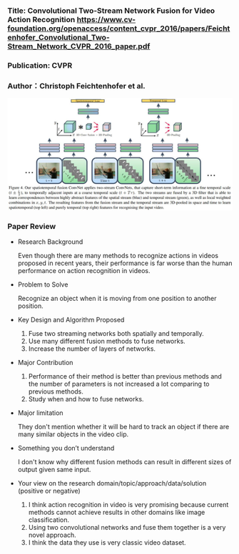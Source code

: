 ### Title: Convolutional Two-Stream Network Fusion for Video Action Recognition https://www.cv-foundation.org/openaccess/content_cvpr_2016/papers/Feichtenhofer_Convolutional_Two-Stream_Network_CVPR_2016_paper.pdf

### Publication: CVPR

### Author：Christoph Feichtenhofer et al.

  ![Image of ConvNetFusion](ConvNetFusion.jpg)

### Paper Review
- Research Background

  Even though there are many methods to recognize actions in videos proposed in recent years, their performance is far worse than the human performance on action recognition in videos.

- Problem to Solve

  Recognize an object when it is moving from one position to another position.

- Key Design and Algorithm Proposed

  1. Fuse two streaming networks both spatially and temporally.
  2. Use many different fusion methods to fuse networks.
  3. Increase the number of layers of networks.

- Major Contribution

  1. Performance of their method is better than previous methods and the number of parameters is not increased a lot comparing to previous methods.
  2. Study when and how to fuse networks.

- Major limitation

  They don't mention whether it will be hard to track an object if there are many similar objects in the video clip.

- Something you don’t understand

  I don't know why different fusion methods can result in different sizes of output given same input.

- Your view on the research domain/topic/approach/data/solution  (positive or negative)

  1. I think action recognition in video is very promising because current methods cannot achieve results in other domains like image classification.
  2. Using two convolutional networks and fuse them together is a very novel approach.
  3. I think the data they use is very classic video dataset.
